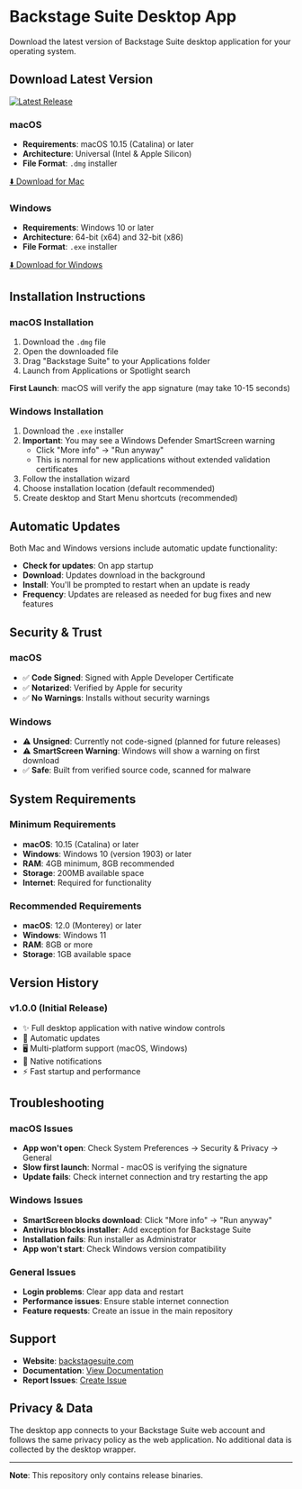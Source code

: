 # Backstage Suite Desktop App

Download the latest version of Backstage Suite desktop application for your operating system.

## Download Latest Version

[![Latest Release](https://img.shields.io/github/v/release/BlakeHenderson/Backstage-Suite-Desktop?label=Latest%20Version)](https://github.com/BlakeHenderson/Backstage-Suite-Desktop/releases/latest)

### macOS
- **Requirements**: macOS 10.15 (Catalina) or later
- **Architecture**: Universal (Intel & Apple Silicon)
- **File Format**: `.dmg` installer

[⬇️ Download for Mac](https://github.com/BlakeHenderson/Backstage-Suite-Desktop/releases/latest/download/Backstage-Suite-1.0.0.dmg)

### Windows
- **Requirements**: Windows 10 or later
- **Architecture**: 64-bit (x64) and 32-bit (x86)
- **File Format**: `.exe` installer

[⬇️ Download for Windows](https://github.com/BlakeHenderson/Backstage-Suite-Desktop/releases/latest/download/Backstage-Suite-Setup-1.0.0.exe)

## Installation Instructions

### macOS Installation
1. Download the `.dmg` file
2. Open the downloaded file
3. Drag "Backstage Suite" to your Applications folder
4. Launch from Applications or Spotlight search

**First Launch**: macOS will verify the app signature (may take 10-15 seconds)

### Windows Installation
1. Download the `.exe` installer
2. **Important**: You may see a Windows Defender SmartScreen warning
   - Click "More info" → "Run anyway"
   - This is normal for new applications without extended validation certificates
3. Follow the installation wizard
4. Choose installation location (default recommended)
5. Create desktop and Start Menu shortcuts (recommended)

## Automatic Updates

Both Mac and Windows versions include automatic update functionality:
- **Check for updates**: On app startup
- **Download**: Updates download in the background
- **Install**: You'll be prompted to restart when an update is ready
- **Frequency**: Updates are released as needed for bug fixes and new features

## Security & Trust

### macOS
- ✅ **Code Signed**: Signed with Apple Developer Certificate
- ✅ **Notarized**: Verified by Apple for security
- ✅ **No Warnings**: Installs without security warnings

### Windows
- ⚠️ **Unsigned**: Currently not code-signed (planned for future releases)
- ⚠️ **SmartScreen Warning**: Windows will show a warning on first download
- ✅ **Safe**: Built from verified source code, scanned for malware

## System Requirements

### Minimum Requirements
- **macOS**: 10.15 (Catalina) or later
- **Windows**: Windows 10 (version 1903) or later
- **RAM**: 4GB minimum, 8GB recommended
- **Storage**: 200MB available space
- **Internet**: Required for functionality

### Recommended Requirements
- **macOS**: 12.0 (Monterey) or later
- **Windows**: Windows 11
- **RAM**: 8GB or more
- **Storage**: 1GB available space

## Version History

### v1.0.0 (Initial Release)
- ✨ Full desktop application with native window controls
- 🔄 Automatic updates
- 🖥️ Multi-platform support (macOS, Windows)
- 🔔 Native notifications
- ⚡ Fast startup and performance

## Troubleshooting

### macOS Issues
- **App won't open**: Check System Preferences → Security & Privacy → General
- **Slow first launch**: Normal - macOS is verifying the signature
- **Update fails**: Check internet connection and try restarting the app

### Windows Issues
- **SmartScreen blocks download**: Click "More info" → "Run anyway"
- **Antivirus blocks installer**: Add exception for Backstage Suite
- **Installation fails**: Run installer as Administrator
- **App won't start**: Check Windows version compatibility

### General Issues
- **Login problems**: Clear app data and restart
- **Performance issues**: Ensure stable internet connection
- **Feature requests**: Create an issue in the main repository

## Support

- **Website**: [backstagesuite.com](https://backstagesuite.com)
- **Documentation**: [View Documentation](https://backstagesuite.com/support)
- **Report Issues**: [Create Issue](https://github.com/BlakeHenderson/Backstage-Suite-Desktop/issues)

## Privacy & Data

The desktop app connects to your Backstage Suite web account and follows the same privacy policy as the web application. No additional data is collected by the desktop wrapper.

---

**Note**: This repository only contains release binaries.
